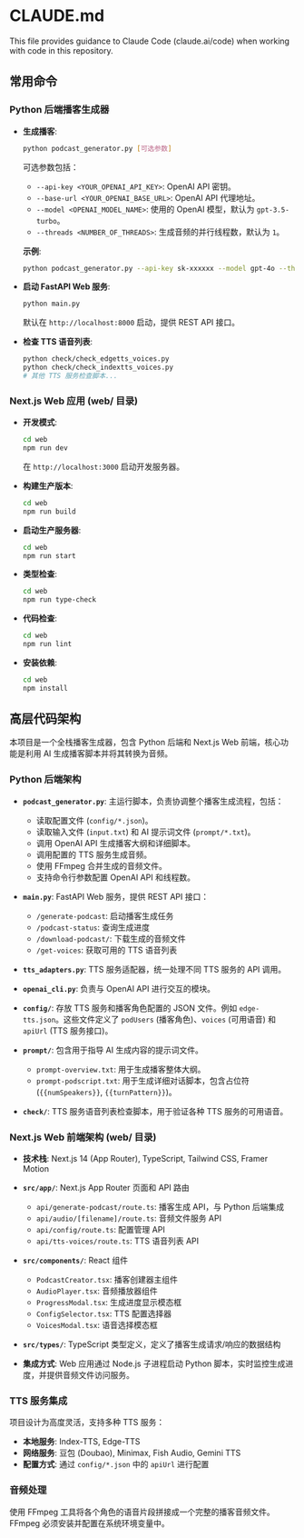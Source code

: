 # CLAUDE.md

This file provides guidance to Claude Code (claude.ai/code) when working with code in this repository.

## 常用命令

### Python 后端播客生成器

*   **生成播客**:
    ```bash
    python podcast_generator.py [可选参数]
    ```
    可选参数包括：
    *   `--api-key <YOUR_OPENAI_API_KEY>`: OpenAI API 密钥。
    *   `--base-url <YOUR_OPENAI_BASE_URL>`: OpenAI API 代理地址。
    *   `--model <OPENAI_MODEL_NAME>`: 使用的 OpenAI 模型，默认为 `gpt-3.5-turbo`。
    *   `--threads <NUMBER_OF_THREADS>`: 生成音频的并行线程数，默认为 `1`。

    **示例**:
    ```bash
    python podcast_generator.py --api-key sk-xxxxxx --model gpt-4o --threads 4
    ```

*   **启动 FastAPI Web 服务**:
    ```bash
    python main.py
    ```
    默认在 `http://localhost:8000` 启动，提供 REST API 接口。

*   **检查 TTS 语音列表**:
    ```bash
    python check/check_edgetts_voices.py
    python check/check_indextts_voices.py
    # 其他 TTS 服务检查脚本...
    ```

### Next.js Web 应用 (web/ 目录)

*   **开发模式**:
    ```bash
    cd web
    npm run dev
    ```
    在 `http://localhost:3000` 启动开发服务器。

*   **构建生产版本**:
    ```bash
    cd web
    npm run build
    ```

*   **启动生产服务器**:
    ```bash
    cd web
    npm run start
    ```

*   **类型检查**:
    ```bash
    cd web
    npm run type-check
    ```

*   **代码检查**:
    ```bash
    cd web
    npm run lint
    ```

*   **安装依赖**:
    ```bash
    cd web
    npm install
    ```

## 高层代码架构

本项目是一个全栈播客生成器，包含 Python 后端和 Next.js Web 前端，核心功能是利用 AI 生成播客脚本并将其转换为音频。

### Python 后端架构

*   **`podcast_generator.py`**: 主运行脚本，负责协调整个播客生成流程，包括：
    *   读取配置文件 (`config/*.json`)。
    *   读取输入文件 (`input.txt`) 和 AI 提示词文件 (`prompt/*.txt`)。
    *   调用 OpenAI API 生成播客大纲和详细脚本。
    *   调用配置的 TTS 服务生成音频。
    *   使用 FFmpeg 合并生成的音频文件。
    *   支持命令行参数配置 OpenAI API 和线程数。

*   **`main.py`**: FastAPI Web 服务，提供 REST API 接口：
    *   `/generate-podcast`: 启动播客生成任务
    *   `/podcast-status`: 查询生成进度
    *   `/download-podcast/`: 下载生成的音频文件
    *   `/get-voices`: 获取可用的 TTS 语音列表

*   **`tts_adapters.py`**: TTS 服务适配器，统一处理不同 TTS 服务的 API 调用。

*   **`openai_cli.py`**: 负责与 OpenAI API 进行交互的模块。

*   **`config/`**: 存放 TTS 服务和播客角色配置的 JSON 文件。例如 `edge-tts.json`。这些文件定义了 `podUsers` (播客角色)、`voices` (可用语音) 和 `apiUrl` (TTS 服务接口)。

*   **`prompt/`**: 包含用于指导 AI 生成内容的提示词文件。
    *   `prompt-overview.txt`: 用于生成播客整体大纲。
    *   `prompt-podscript.txt`: 用于生成详细对话脚本，包含占位符 (`{{numSpeakers}}`, `{{turnPattern}}`)。

*   **`check/`**: TTS 服务语音列表检查脚本，用于验证各种 TTS 服务的可用语音。

### Next.js Web 前端架构 (web/ 目录)

*   **技术栈**: Next.js 14 (App Router), TypeScript, Tailwind CSS, Framer Motion

*   **`src/app/`**: Next.js App Router 页面和 API 路由
    *   `api/generate-podcast/route.ts`: 播客生成 API，与 Python 后端集成
    *   `api/audio/[filename]/route.ts`: 音频文件服务 API
    *   `api/config/route.ts`: 配置管理 API
    *   `api/tts-voices/route.ts`: TTS 语音列表 API

*   **`src/components/`**: React 组件
    *   `PodcastCreator.tsx`: 播客创建器主组件
    *   `AudioPlayer.tsx`: 音频播放器组件
    *   `ProgressModal.tsx`: 生成进度显示模态框
    *   `ConfigSelector.tsx`: TTS 配置选择器
    *   `VoicesModal.tsx`: 语音选择模态框

*   **`src/types/`**: TypeScript 类型定义，定义了播客生成请求/响应的数据结构

*   **集成方式**: Web 应用通过 Node.js 子进程启动 Python 脚本，实时监控生成进度，并提供音频文件访问服务。

### TTS 服务集成

项目设计为高度灵活，支持多种 TTS 服务：
*   **本地服务**: Index-TTS, Edge-TTS
*   **网络服务**: 豆包 (Doubao), Minimax, Fish Audio, Gemini TTS
*   **配置方式**: 通过 `config/*.json` 中的 `apiUrl` 进行配置

### 音频处理

使用 FFmpeg 工具将各个角色的语音片段拼接成一个完整的播客音频文件。FFmpeg 必须安装并配置在系统环境变量中。
